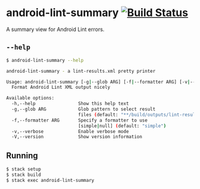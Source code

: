 # android-lint-summary [![Build Status](https://travis-ci.org/passy/android-lint-summary.svg)](https://travis-ci.org/passy/android-lint-summary)

A summary view for Android Lint errors.

## `--help`

```bash
$ android-lint-summary --help

android-lint-summary - a lint-results.xml pretty printer

Usage: android-lint-summary [-g|--glob ARG] [-f|--formatter ARG] [-v|--verbose]
  Format Android Lint XML output nicely

Available options:
  -h,--help                Show this help text
  -g,--glob ARG            Glob pattern to select result
                           files (default: "**/build/outputs/lint-results.xml")
  -f,--formatter ARG       Specify a formatter to use
                           [simple|null] (default: "simple")
  -v,--verbose             Enable verbose mode
  -V,--version             Show version information
```

## Running

```bash
$ stack setup
$ stack build
$ stack exec android-lint-summary
```
